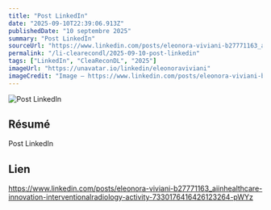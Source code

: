 ```yaml
---
title: "Post LinkedIn"
date: "2025-09-10T22:39:06.913Z"
publishedDate: "10 septembre 2025"
summary: "Post LinkedIn"
sourceUrl: "https://www.linkedin.com/posts/eleonora-viviani-b27771163_aiinhealthcare-innovation-interventionalradiology-activity-7330176416426123264-pWYz"
permalink: "/li-clearecondl/2025-09-10-post-linkedin"
tags: ["LinkedIn", "CleaReconDL", "2025"]
imageUrl: "https://unavatar.io/linkedin/eleonoraviviani"
imageCredit: "Image — https://www.linkedin.com/posts/eleonora-viviani-b27771163_aiinhealthcare-innovation-interventionalradiology-activity-7330176416426123264-pWYz"
---
```


![Post LinkedIn](https://unavatar.io/linkedin/eleonoraviviani)

## Résumé

Post LinkedIn

## Lien

https://www.linkedin.com/posts/eleonora-viviani-b27771163_aiinhealthcare-innovation-interventionalradiology-activity-7330176416426123264-pWYz
